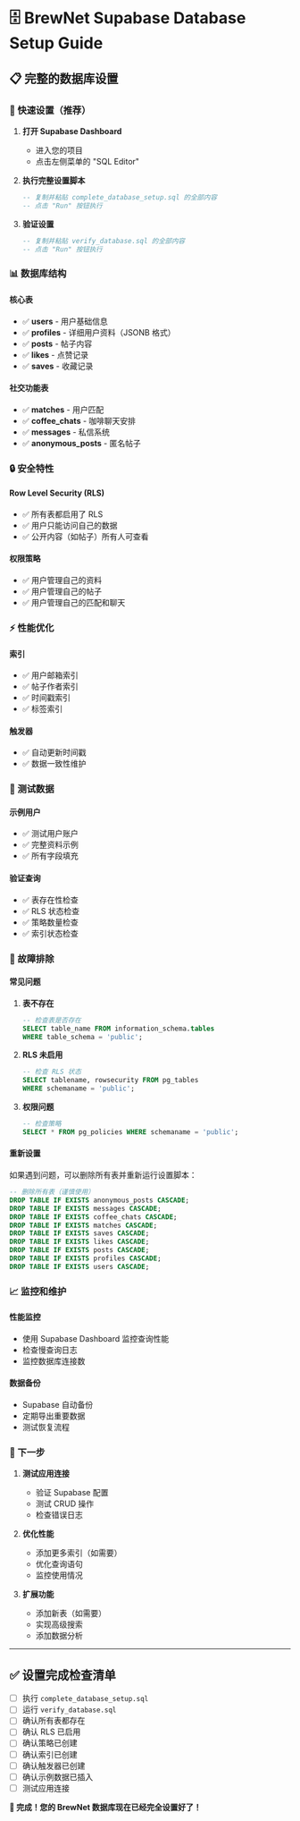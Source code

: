 # 🗄️ BrewNet Supabase Database Setup Guide

## 📋 完整的数据库设置

### 🚀 快速设置（推荐）

1. **打开 Supabase Dashboard**
   - 进入您的项目
   - 点击左侧菜单的 "SQL Editor"

2. **执行完整设置脚本**
   ```sql
   -- 复制并粘贴 complete_database_setup.sql 的全部内容
   -- 点击 "Run" 按钮执行
   ```

3. **验证设置**
   ```sql
   -- 复制并粘贴 verify_database.sql 的全部内容
   -- 点击 "Run" 按钮执行
   ```

### 📊 数据库结构

#### 核心表
- ✅ **users** - 用户基础信息
- ✅ **profiles** - 详细用户资料（JSONB 格式）
- ✅ **posts** - 帖子内容
- ✅ **likes** - 点赞记录
- ✅ **saves** - 收藏记录

#### 社交功能表
- ✅ **matches** - 用户匹配
- ✅ **coffee_chats** - 咖啡聊天安排
- ✅ **messages** - 私信系统
- ✅ **anonymous_posts** - 匿名帖子

### 🔒 安全特性

#### Row Level Security (RLS)
- ✅ 所有表都启用了 RLS
- ✅ 用户只能访问自己的数据
- ✅ 公开内容（如帖子）所有人可查看

#### 权限策略
- ✅ 用户管理自己的资料
- ✅ 用户管理自己的帖子
- ✅ 用户管理自己的匹配和聊天

### ⚡ 性能优化

#### 索引
- ✅ 用户邮箱索引
- ✅ 帖子作者索引
- ✅ 时间戳索引
- ✅ 标签索引

#### 触发器
- ✅ 自动更新时间戳
- ✅ 数据一致性维护

### 🧪 测试数据

#### 示例用户
- ✅ 测试用户账户
- ✅ 完整资料示例
- ✅ 所有字段填充

#### 验证查询
- ✅ 表存在性检查
- ✅ RLS 状态检查
- ✅ 策略数量检查
- ✅ 索引状态检查

### 🔧 故障排除

#### 常见问题

1. **表不存在**
   ```sql
   -- 检查表是否存在
   SELECT table_name FROM information_schema.tables 
   WHERE table_schema = 'public';
   ```

2. **RLS 未启用**
   ```sql
   -- 检查 RLS 状态
   SELECT tablename, rowsecurity FROM pg_tables 
   WHERE schemaname = 'public';
   ```

3. **权限问题**
   ```sql
   -- 检查策略
   SELECT * FROM pg_policies WHERE schemaname = 'public';
   ```

#### 重新设置
如果遇到问题，可以删除所有表并重新运行设置脚本：

```sql
-- 删除所有表（谨慎使用）
DROP TABLE IF EXISTS anonymous_posts CASCADE;
DROP TABLE IF EXISTS messages CASCADE;
DROP TABLE IF EXISTS coffee_chats CASCADE;
DROP TABLE IF EXISTS matches CASCADE;
DROP TABLE IF EXISTS saves CASCADE;
DROP TABLE IF EXISTS likes CASCADE;
DROP TABLE IF EXISTS posts CASCADE;
DROP TABLE IF EXISTS profiles CASCADE;
DROP TABLE IF EXISTS users CASCADE;
```

### 📈 监控和维护

#### 性能监控
- 使用 Supabase Dashboard 监控查询性能
- 检查慢查询日志
- 监控数据库连接数

#### 数据备份
- Supabase 自动备份
- 定期导出重要数据
- 测试恢复流程

### 🎯 下一步

1. **测试应用连接**
   - 验证 Supabase 配置
   - 测试 CRUD 操作
   - 检查错误日志

2. **优化性能**
   - 添加更多索引（如需要）
   - 优化查询语句
   - 监控使用情况

3. **扩展功能**
   - 添加新表（如需要）
   - 实现高级搜索
   - 添加数据分析

---

## ✅ 设置完成检查清单

- [ ] 执行 `complete_database_setup.sql`
- [ ] 运行 `verify_database.sql`
- [ ] 确认所有表都存在
- [ ] 确认 RLS 已启用
- [ ] 确认策略已创建
- [ ] 确认索引已创建
- [ ] 确认触发器已创建
- [ ] 确认示例数据已插入
- [ ] 测试应用连接

**🎉 完成！您的 BrewNet 数据库现在已经完全设置好了！**
